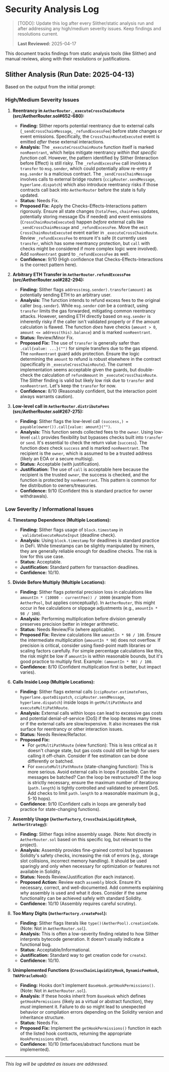 # Security Analysis Log

> [TODO]: Update this log after every Slither/static analysis run and after addressing any high/medium severity issues. Keep findings and resolutions current.
> 
> **Last Reviewed:** 2025-04-17


This document tracks findings from static analysis tools (like Slither) and manual reviews, along with their resolutions or justifications.

## Slither Analysis (Run Date: 2025-04-13)

Based on the output from the initial prompt:

### High/Medium Severity Issues

1.  **Reentrancy in `AetherRouter._executeCrossChainRoute` (src/AetherRouter.sol#652-680):**
    *   **Finding:** Slither reports potential reentrancy due to external calls (`_sendCrossChainMessage`, `_refundExcessFee`) before state changes or event emissions. Specifically, the `CrossChainRouteExecuted` event is emitted *after* these external interactions.
    *   **Analysis:** The `_executeCrossChainRoute` function itself is marked `nonReentrant`, which helps mitigate reentrancy *within that specific function call*. However, the pattern identified by Slither (Interaction before Effect) is still risky. The `_refundExcessFee` call involves a `transfer` to `msg.sender`, which could potentially allow re-entry if `msg.sender` is a malicious contract. The `_sendCrossChainMessage` involves calls to external bridge routers (`ccipRouter.sendMessage`, `hyperlane.dispatch`) which also introduce reentrancy risks if those contracts call back into `AetherRouter` before the state is fully updated.
    *   **Status:** Needs Fix.
    *   **Proposed Fix:** Apply the Checks-Effects-Interactions pattern rigorously. Ensure all state changes (`totalFees`, `chainFees` updates, potentially storing message IDs if needed) and event emissions (`CrossChainRouteExecuted`) happen *before* external calls like `_sendCrossChainMessage` and `_refundExcessFee`. Move the `emit CrossChainRouteExecuted` event earlier in `_executeCrossChainRoute`. Review `_refundExcessFee` to ensure it's safe (it currently uses `transfer`, which has some reentrancy protection, but `call` with checks might be considered if more complex logic were involved). Add `nonReentrant` guard to `_refundExcessFee` as well.
    *   **Confidence:** 9/10 (High confidence that Checks-Effects-Interactions is the correct pattern here).

2.  **Arbitrary ETH Transfer in `AetherRouter.refundExcessFee` (src/AetherRouter.sol#282-294):**
    *   **Finding:** Slither flags `address(msg.sender).transfer(amount)` as potentially sending ETH to an arbitrary user.
    *   **Analysis:** The function intends to refund excess fees to the original caller (`msg.sender`). While `msg.sender` *can* be a contract, using `transfer` limits the gas forwarded, mitigating common reentrancy attacks. However, sending ETH directly based on `msg.sender` is inherently risky if the caller isn't validated properly or if the amount calculation is flawed. The function *does* have checks (`amount > 0`, `amount <= address(this).balance`) and is marked `nonReentrant`.
    *   **Status:** Review/Minor Fix.
    *   **Proposed Fix:** The use of `transfer` is generally safer than `.call{value: ...}("")` for simple transfers due to the gas stipend. The `nonReentrant` guard adds protection. Ensure the logic determining the `amount` to refund is robust elsewhere in the contract (specifically in `_executeCrossChainRoute`). The current implementation seems acceptable given the guards, but double-check the calculation of `refundAmount` in `_executeCrossChainRoute`. The Slither finding is valid but likely low risk due to `transfer` and `nonReentrant`. Let's keep the `transfer` for now.
    *   **Confidence:** 8/10 (Reasonably confident, but the interaction point always warrants caution).

3.  **Low-level call in `AetherRouter.distributeFees` (src/AetherRouter.sol#267-275):**
    *   **Finding:** Slither flags the low-level call `(success,) = payable(owner()).call{value: amount}("")`.
    *   **Analysis:** This function sends collected fees to the `owner`. Using low-level `call` provides flexibility but bypasses checks built into `transfer` or `send`. It's essential to check the return value (`success`). The function *does* check `success` and is marked `nonReentrant`. The recipient is the `owner`, which is assumed to be a trusted address (likely an EOA or a secure multisig).
    *   **Status:** Acceptable (with justification).
    *   **Justification:** The use of `call` is acceptable here because the recipient is the trusted `owner`, the success is checked, and the function is protected by `nonReentrant`. This pattern is common for fee distribution to owners/treasuries.
    *   **Confidence:** 9/10 (Confident this is standard practice for owner withdrawals).

### Low Severity / Informational Issues

4.  **Timestamp Dependence (Multiple Locations):**
    *   **Finding:** Slither flags usage of `block.timestamp` in `_validateExecuteRouteInput` (deadline check).
    *   **Analysis:** Using `block.timestamp` for deadlines is standard practice in DeFi. While timestamps can be slightly manipulated by miners, they are generally reliable enough for deadline checks. The risk is low for this use case.
    *   **Status:** Acceptable.
    *   **Justification:** Standard pattern for transaction deadlines.
    *   **Confidence:** 10/10.

5.  **Divide Before Multiply (Multiple Locations):**
    *   **Finding:** Slither flags potential precision loss in calculations like `amountIn * (10000 - currentFee)) / 10000` (example from `AetherPool`, but applies conceptually). In `AetherRouter`, this might occur in fee calculations or slippage adjustments (e.g., `amountIn * 98 / 100`).
    *   **Analysis:** Performing multiplication before division generally preserves precision better in integer arithmetic.
    *   **Status:** Needs Review/Fix (where applicable).
    *   **Proposed Fix:** Review calculations like `amountIn * 98 / 100`. Ensure the intermediate multiplication (`amountIn * 98`) does not overflow. If precision is critical, consider using fixed-point math libraries or scaling factors carefully. For simple percentage calculations like this, the risk might be low if `amountIn` is within reasonable bounds, but it's good practice to multiply first. Example: `(amountIn * 98) / 100`.
    *   **Confidence:** 8/10 (Confident multiplication first is better, but impact varies).

6.  **Calls Inside Loop (Multiple Locations):**
    *   **Finding:** Slither flags external calls (`ccipRouter.estimateFees`, `hyperlane.quoteDispatch`, `ccipRouter.sendMessage`, `hyperlane.dispatch`) inside loops in `getMultiPathRoute` and `executeMultiPathRoute`.
    *   **Analysis:** External calls within loops can lead to excessive gas costs and potential denial-of-service (DoS) if the loop iterates many times or if the external calls are slow/expensive. It also increases the risk surface for reentrancy or other interaction issues.
    *   **Status:** Needs Review/Refactor.
    *   **Proposed Fix:**
        *   For `getMultiPathRoute` (view function): This is less critical as it doesn't change state, but gas costs could still be high for users calling it off-chain. Consider if fee estimation can be done differently or batched.
        *   For `executeMultiPathRoute` (state-changing function): This is more serious. Avoid external calls in loops if possible. Can the messages be batched? Can the loop be restructured? If the loop is strictly necessary, ensure the maximum number of iterations (`path.length`) is tightly controlled and validated to prevent DoS. Add checks to limit `path.length` to a reasonable maximum (e.g., 5-10 hops).
    *   **Confidence:** 9/10 (Confident calls in loops are generally bad practice for state-changing functions).

7.  **Assembly Usage (`AetherFactory`, `CrossChainLiquidityHook`, `AetherStrategy`):**
    *   **Finding:** Slither flags inline assembly usage. (Note: Not directly in `AetherRouter.sol` based on this specific log, but relevant to the project).
    *   **Analysis:** Assembly provides fine-grained control but bypasses Solidity's safety checks, increasing the risk of errors (e.g., storage slot collisions, incorrect memory handling). It should be used sparingly and only when necessary for optimization or features not available in Solidity.
    *   **Status:** Needs Review/Justification (for each instance).
    *   **Proposed Action:** Review each `assembly` block. Ensure it's necessary, correct, and well-documented. Add comments explaining *why* assembly is used and what it does. Consider if the same functionality can be achieved safely with standard Solidity.
    *   **Confidence:** 10/10 (Assembly requires careful scrutiny).

8.  **Too Many Digits (`AetherFactory.createPool`):**
    *   **Finding:** Slither flags literals like `type()(AetherPool).creationCode`. (Note: Not in `AetherRouter.sol`).
    *   **Analysis:** This is often a low-severity finding related to how Slither interprets bytecode generation. It doesn't usually indicate a functional bug.
    *   **Status:** Acceptable/Informational.
    *   **Justification:** Standard way to get creation code for `create2`.
    *   **Confidence:** 10/10.

9.  **Unimplemented Functions (`CrossChainLiquidityHook`, `DynamicFeeHook`, `TWAPOracleHook`):**
    *   **Finding:** Hooks don't implement `BaseHook.getHookPermissions()`. (Note: Not in `AetherRouter.sol`).
    *   **Analysis:** If these hooks inherit from `BaseHook` which defines `getHookPermissions` (likely as a virtual or abstract function), they *must* implement it. Failure to do so might lead to unexpected behavior or compilation errors depending on the Solidity version and inheritance structure.
    *   **Status:** Needs Fix.
    *   **Proposed Fix:** Implement the `getHookPermissions()` function in each of the listed hook contracts, returning the appropriate `HookPermissions` struct.
    *   **Confidence:** 10/10 (Interfaces/abstract functions must be implemented).

---
*This log will be updated as issues are addressed.*
